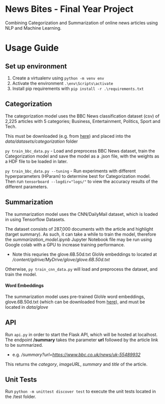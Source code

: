 # News Bites - Final Year Project

Combining Categorization and Summarization of online news articles using NLP and Machine Learning.

# Usage Guide

## Set up environment

1. Create a virtualenv using `python -m venv env`
2. Activate the environment `.\env\Scripts\activate`
3. Install pip requirements with `pip install -r .\requirements.txt`

## Categorization

The categorization model uses the BBC News classification dataset (csv) of 2,225 articles with 5 categories; Business, Entertainment, Politics, Sport and Tech. 

This must be downloaded (e.g. from [here](https://storage.googleapis.com/dataset-uploader/bbc/bbc-text.csv)) and placed into the *data/datasets/categorization* folder

`py train_bbc_data.py` - Load and preprocess BBC News dataset, train the Categorization model and save the model as a .json file, with the weights as a HDF file to be loaded in later.

`py train_bbc_data.py --tuning` - Run experiments with different hyperparameters (HParam) to determine best for Categorization model.  Then run `tensorboard --logdir="logs/"` to  view the accuracy results of the different parameters.

## Summarization

The summarization model uses the CNN/DailyMail dataset, which is loaded in using Tensorflow Datasets. 

The dataset consists of 287,000 documents with the article and highlight (target summary). As such, it can take a while to train the model, therefore the *summarization_model.ipynb* Jupyter Notebook file may be run using Google colab with a GPU to increase training performance.
- Note this requries the glove.6B.50d.txt GloVe embeddings to located at */content/gdrive/MyDrive/glove/glove.6B.50d.txt*

Otherwise, `py train_cnn_data.py` will load and preprocess the dataset, and train the model.

#### Word Embeddings
The summarization model uses pre-trained GloVe word embeddings, glove.6B.50d.txt (which can be downloaded from [here](https://www.kaggle.com/watts2/glove6b50dtxt)), and must be located in *data/glove*

## API
Run `api.py` in order to start the Flask API, which will be hosted at localhost.
The endpoint **/summary** takes the parameter **url** followed by the article link to be summarized.
- e.g. */summary?url=https://www.bbc.co.uk/news/uk-55489932*

This returns the *category*, *imageURL*, *summary* and *title* of the article.

## Unit Tests
Run `python -m unittest discover test` to execute the unit tests located in the /test folder.